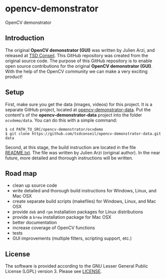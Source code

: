 # opencv-demonstrator
OpenCV demonstrator


## Introduction

The original **OpenCV demonstrator (GUI)** was written by Julien Arzi, and released at
[TSD Conseil](http://www.tsdconseil.fr/log/opencv/demo/index-en.html). This GitHub repository was created
from the original source code. The purpose of this GitHub repository is to enable open source contributions
for the original **OpenCV demonstrator (GUI)**. With the help of the OpenCV community we can make a very
exciting product!


## Setup

First, make sure you get the data (images, videos) for this project. It is a separate GitHub project, located
at [opencv-demonstrator-data](https://github.com/tsdconseil/opencv-demonstrator-data). Put the content's of
the **opencv-demonstrator-data** project into the folder `ocvdemo/data`. You can do this with a simple command:

    $ cd PATH_TO_SRC/opencv-demonstrator/ocvdemo
    $ git clone https://github.com/tsdconseil/opencv-demonstrator-data.git data

Second, at this stage, the build instruction are located in the file [README.txt](README.txt). The file was written
by Julien Arzi (original author). In the near future, more detailed and thorough instructions will be written.


## Road map

- clean up source code
- write detailed and thorough build instructions for Windows, Linux, and Mac OSX
- create separate build scripts (makefiles) for Windows, Linux, and Mac OSX
- provide `deb` and `rpm` installation packages for Linux distributions
- provide a `brew` installation package for Mac OSX
- better documentation
- increase coverage of OpenCV functions
- tests
- GUI improvements (multiple filters, scripting support, etc.)


## License

The software is provided according to the GNU Lesser General Public License (LGPL) version 3. Please see [LICENSE](LICENSE).
